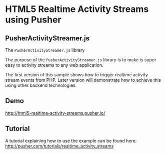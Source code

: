 # HTML5 Realtime Activity Streams using Pusher

## PusherActivityStreamer.js

The `PusherActivityStreamer.js` library 

The purpose of the `PusherActivityStreamer.js` library is to make is super easy to activity streams to any web application.

The first version of this sample shows how to trigger realtime activity stream events from PHP. Later version will demonstrate how to achieve this using other backend technologies.

## Demo

http://html5-realtime-activity-streams.pusher.io/

## Tutorial

A tutorial explaining how to use the example can be found here:
http://pusher.com/tutorials/realtime_activity_streams